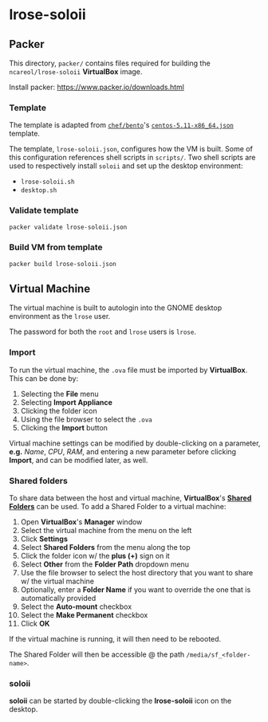 # lrose-soloii

## Packer

This directory, `packer/` contains files required for building the `ncareol/lrose-soloii` **VirtualBox** image.

Install packer: <https://www.packer.io/downloads.html>

### Template

The template is adapted from [`chef/bento`](https://github.com/chef/bento)'s [`centos-5.11-x86_64.json`](https://github.com/chef/bento/blob/master/centos-5.11-x86_64.json) template.

The template, `lrose-soloii.json`, configures how the VM is built. Some of this configuration references shell scripts in `scripts/`. Two shell scripts are used to respectively install `soloii` and set up the desktop environment:

- `lrose-soloii.sh`
- `desktop.sh`

### Validate template

```sh
packer validate lrose-soloii.json
```

### Build VM from template

```sh
packer build lrose-soloii.json
```

## Virtual Machine

The virtual machine is built to autologin into the GNOME desktop environment as the `lrose` user.

The password for both the `root` and `lrose` users is `lrose`.

### Import

To run the virtual machine, the `.ova` file must be imported by **VirtualBox**. This can be done by:

1. Selecting the **File** menu
2. Selecting **Import Appliance**
3. Clicking the folder icon
4. Using the file browser to select the `.ova`
5. Clicking the **Import** button

Virtual machine settings can be modified by double-clicking on a parameter, **e.g.** *Name*, *CPU*, *RAM*, and entering a new parameter before clicking **Import**, and can be modified later, as well.

### Shared folders

To share data between the host and virtual machine, **VirtualBox**'s [**Shared Folders**](https://www.virtualbox.org/manual/ch04.html#sharedfolders) can be used. To add a Shared Folder to a virtual machine:

1. Open **VirtualBox**'s **Manager** window
2. Select the virtual machine from the menu on the left
3. Click **Settings**
4. Select **Shared Folders** from the menu along the top
5. Click the folder icon w/ the **plus (+)** sign on it
6. Select **Other** from the **Folder Path** dropdown menu
7. Use the file browser to select the host directory that you want to share w/ the virtual machine
8. Optionally, enter a **Folder Name** if you want to override the one that is automatically provided
9. Select the **Auto-mount** checkbox
10. Select the **Make Permanent** checkbox
11. Click **OK**

If the virtual machine is running, it will then need to be rebooted.

The Shared Folder will then be accessible @ the path `/media/sf_<folder-name>`.

### soloii

**soloii** can be started by double-clicking the **lrose-soloii** icon on the desktop.
